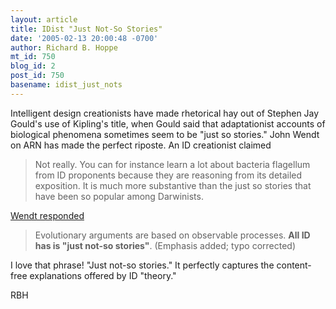 ```yaml
---
layout: article
title: IDist "Just Not-So Stories"
date: '2005-02-13 20:00:48 -0700'
author: Richard B. Hoppe
mt_id: 750
blog_id: 2
post_id: 750
basename: idist_just_nots
---
```

Intelligent design creationists have made rhetorical hay out of Stephen Jay Gould's use of Kipling's title, when Gould said that adaptationist accounts of biological phenomena sometimes seem to be "just so stories."  John Wendt on ARN has made the perfect riposte.  An ID creationist claimed

> Not really. You can for instance learn a lot about bacteria flagellum from ID proponents because they are reasoning from its detailed exposition. It is much more substantive than the just so stories that have been so popular among Darwinists. 

[Wendt responded](http://www.arn.org/ubb/ultimatebb.php/ubb/get_topic/f/13/t/001943/p/1.html#000025)

> Evolutionary arguments are based on observable processes. **All ID has is "just not-so stories"**.  (Emphasis added; typo corrected)

I love that phrase!  "Just not-so stories."  It perfectly captures the content-free explanations offered by ID "theory."

RBH
